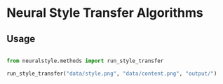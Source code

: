 # Neural Style Transfer Algorithms

## Usage

```python

from neuralstyle.methods import run_style_transfer

run_style_transfer("data/style.png", "data/content.png", "output/")

```
